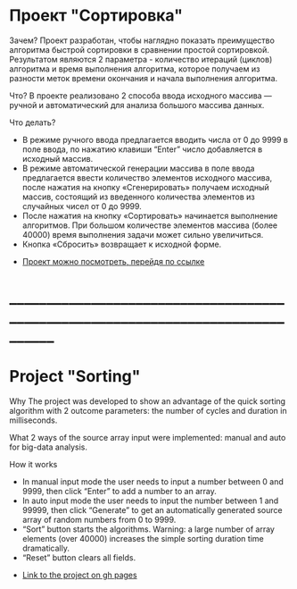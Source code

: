 # Проект "Сортировка"

Зачем?
Проект разработан, чтобы наглядно показать преимущество алгоритма быстрой сортировки в сравнении простой сортировкой. Результатом являются 2 параметра - количество итераций (циклов) алгоритма и время выполнения алгоритма, которое получаем из разности меток времени окончания и начала выполнения алгоритма.

Что?
В проекте реализовано 2 способа ввода исходного массива — ручной и автоматический для анализа большого массива данных.

Что делать?
- В режиме ручного ввода предлагается вводить числа от 0 до 9999 в поле ввода, по нажатию клавиши “Enter” число добавляется в исходный массив.
- В режиме автоматической генерации массива в поле ввода предлагается ввести количество элементов исходного массива, после нажатия на кнопку «Сгенерировать» получаем исходный массив, состоящий из введенного количества элементов из случайных чисел от 0 до 9999.
- После нажатия на кнопку «Сортировать» начинается выполнение алгоритмов. При большом количестве элементов массива (более 40000) время выполнения задачи может сильно увеличиться.
- Кнопка «Сбросить» возвращает к исходной форме.

* [Проект можно посмотреть, перейдя по ссылке ](https://alekseimakhov.github.io/Sort/index.html)

# ________________________________________________________________________________

# Project "Sorting"

Why
The project was developed to show an advantage of the quick sorting algorithm with 2 outcome parameters: the number of cycles and duration in milliseconds.

What
2 ways of the source array input were implemented: manual and auto for big-data analysis.

How it works
- In manual input mode the user needs to input a number between 0 and 9999, then click “Enter” to add a number to an array.
- In auto input mode the user needs to input the number between 1 and 99999, then click “Generate” to get an automatically generated source array of random numbers from 0 to 9999.
- “Sort” button starts the algorithms.
Warning: a large number of array elements (over 40000) increases the simple sorting duration time dramatically.
- “Reset” button clears all fields.

* [Link to the project on gh pages](https://alekseimakhov.github.io/Sort/indexEng.html)